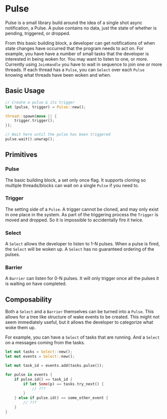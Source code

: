 # Pulse

Pulse is a small library build around the idea of a single shot async notification, a Pulse.
A pulse contains no data, just the state of whether is pending, triggered, or dropped.

From this basic building block, a developer can get notifications of when state changes 
have occurred that the program needs to act on. For example, you have have a number of
small tasks that the developer is interested in being woken for. You may want to listen
to one, or more. Currently using `JoinHandle` you have to wait in sequence to join one
or more threads. If each thread has a `Pulse`, you can `Select` over each `Pulse` knowing
what threads have been woken and when.

## Basic Usage

```rust
// Create a pulse & its trigger
let (pulse, trigger) = Pulse::new();

thread::spawn(move || {
	trigger.trigger();
});

// Wait here until the pulse has been triggered
pulse.wait().unwrap();
```

## Primitives

### Pulse

The basic building block, a set only once flag. It supports cloning
so multiple threads/blocks can wait on a single `Pulse` if you need to.

### Trigger

The setting side of a `Pulse`. A trigger cannot be cloned, and may only
exist in one place in the system. As part of the triggering process the `Trigger`
is moved and dropped. So it is impossible to accidentally fire it twice.

### Select

A `Select` allows the developer to listen to 1-N pulses. When a pulse is fired,
the `Select` will be woken up. A `Select` has no guaranteed ordering of the pulses.

### Barrier

A `Barrier` can listen for 0-N pulses. It will only trigger once all the pulses it
is waiting on have completed.


## Composability

Both a `Select` and a `Barrier` themselves can be turned into a `Pulse`. This allows
for a tree like structure of wake events to be created. This might not seem immediately
useful, but it allows the developer to categorize what woke them up.

For example, you can have a `Select` of tasks that are running. And a `Select` on a messages
coming from the tasks.

```rust
let mut tasks = Select::new();
let mut events = Select::new();

let mut task_id = events.add(tasks.pulse());

for pulse in events {
	if pulse.id() == task_id {
		if let Some(p) == tasks.try_next() {
			// ???
		}
	} else if pulse.id() == some_other_event {
		// ???
	}
}

```

